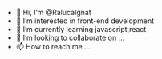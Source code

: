 - 👋 Hi, I’m @RalucaIgnat
- 👀 I’m interested in front-end development
- 🌱 I’m currently learning javascript,react
- 💞️ I’m looking to collaborate on ...
- 📫 How to reach me ...

<!---
RalucaIgnat/RalucaIgnat is a ✨ special ✨ repository because its `README.md` (this file) appears on your GitHub profile.
You can click the Preview link to take a look at your changes.
--->
